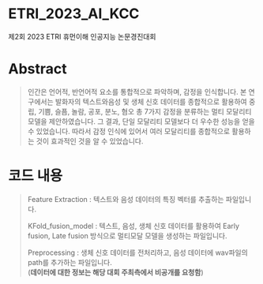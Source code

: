 # ETRI_2023_AI_KCC
제2회 2023 ETRI 휴먼이해 인공지능 논문경진대회 

# Abstract
>인간은 언어적, 반언어적 요소를 통합적으로 파악하며, 감정을 인식합니다. 본 연구에서는 발화자의 텍스트와음성 및 생체 신호 데이터를 종합적으로 활용하여 중립, 기쁨, 슬픔, 놀람, 공포, 분노, 혐오 총 7가지 감정을 분류하는 멀티 모달리티 모델을 제안하였습니다. 그 결과, 단일 모달리티 모델보다 더 우수한 성능을 얻을 수 있었습니다. 따라서 감정 인식에 있어서 여러 모달리티를 종합적으로 활용하는 것이 효과적인 것을 알 수 있었습니다.
  
# 코드 내용
>Feature Extraction : 텍스트와 음성 데이터의 특징 벡터를 추출하는 파일입니다.
>
>KFold_fusion_model : 텍스트, 음성, 생체 신호 데이터를 활용하여 Early fusion, Late fusion 방식으로 멀티모달 모델을 생성하는 파일입니다.<br>
>
> Preprocessing : 생체 신호 데이터를 전처리하고, 음성 데이터에 wav파일의 path를 추가하는 파일입니다.<br>
>(**데이터에 대한 정보는 해당 대회 주최측에서 비공개를 요청함**)

